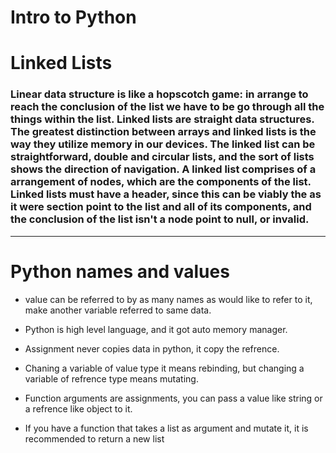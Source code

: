 # Intro to Python

# Linked Lists 
### Linear data structure is like a hopscotch game: in arrange to reach the conclusion of the list we have to be go through all the things within the list. Linked lists are straight data structures. The greatest distinction between arrays and linked lists is the way they utilize memory in our devices. The linked list can be straightforward, double and circular lists, and the sort of lists shows the direction of navigation. A linked list comprises of a arrangement of nodes, which are the components of the list. Linked lists must have a header, since this can be viably the as it were section point to the list and all of its components, and the conclusion of the list isn't a node point to null, or invalid.
---
# Python names and values

* value can be referred to by as many names as would like to refer to it, make another variable referred to same data.

* Python is high level language, and it got auto memory manager.

* Assignment never copies data in python, it copy the refrence.

* Chaning a variable of value type it means rebinding, but changing a variable of refrence type means mutating.

* Function arguments are assignments, you can pass a value like string or a refrence like object to it.

* If you have a function that takes a list as argument and mutate it, it is recommended to return a new list